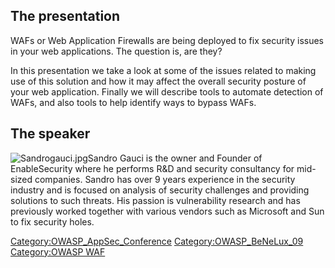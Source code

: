 ## The presentation

WAFs or Web Application Firewalls are being deployed to fix security
issues in your web applications. The question is, are they?

In this presentation we take a look at some of the issues related to
making use of this solution and how it may affect the overall security
posture of your web application. Finally we will describe tools to
automate detection of WAFs, and also tools to help identify ways to
bypass WAFs.

## The speaker

![Sandrogauci.jpg](Sandrogauci.jpg "Sandrogauci.jpg")Sandro Gauci is the
owner and Founder of EnableSecurity where he performs R\&D and security
consultancy for mid-sized companies. Sandro has over 9 years experience
in the security industry and is focused on analysis of security
challenges and providing solutions to such threats. His passion is
vulnerability research and has previously worked together with various
vendors such as Microsoft and Sun to fix security holes.

[Category:OWASP_AppSec_Conference](Category:OWASP_AppSec_Conference "wikilink")
[Category:OWASP_BeNeLux_09](Category:OWASP_BeNeLux_09 "wikilink")
[Category:OWASP WAF](Category:OWASP_WAF "wikilink")
